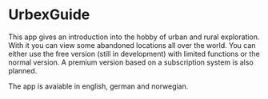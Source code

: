 # UrbexGuide

This app gives an introduction into the hobby of urban and rural exploration. With it you can view some abandoned locations all over the world. You can either use the free version (still in development) with limited functions or the normal version. A premium version based on a subscription system is also planned.

The app is avaiable in english, german and norwegian.
